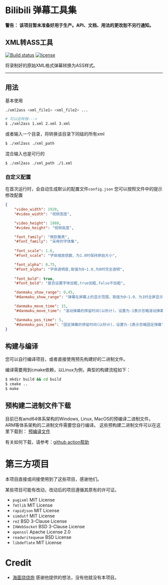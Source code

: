 # Bilibili 弹幕工具集

**警告： 该项目暂未准备好用于生产。API、文档、用法的更改恕不另行通知。**

## XML转ASS工具

[![Build status][github-action-build-image]][github-action-build-url]    [![license][license-image]][license-url]

[github-action-build-image]: https://github.com/windowsair/bilibili_danmuku/actions/workflows/build-binary.yml/badge.svg
[github-action-build-url]: https://github.com/windowsair/bilibili_danmuku/actions/workflows/build-binary.yml


[license-image]: https://img.shields.io/badge/license-GPLv3-green.svg
[license-url]: https://github.com/windowsair/corsacOTA/LICENSE


将录制好的原始XML格式弹幕转换为ASS样式。


----

## 用法


基本使用
```bash
./xml2ass <xml_file1> <xml_file2> ...

# 可以这样做--->
$ ./xml2ass 1.xml 2.xml 3.xml 
```

或者输入一个目录，将转换该目录下同级的所有xml

```bash
$ ./xml2ass ./xml_path
```

混合输入也是可行的

```bash
$ ./xml2ass ./xml_path ./1.xml
```

### 自定义配置

在首次运行时，会自动生成默认的配置文件`config.json`
您可以按照文件中的提示修改配置

```json
{
	"video_width": 1920,
	"#video_width": "视频宽度",

	"video_height": 1080,
	"#video_height": "视频高度",

	"font_family": "微软雅黑",
	"#font_family": "采用的字体集",
  
	"font_scale": 1.6,
	"#font_scale": "字体缩放倍数，为1.0时保持原始大小",

	"font_alpha": 0.75,
	"#font_alpha": "字体透明度,取值为0~1.0,为0时完全透明",
  
	"font_bold": true,
	"#font_bold": "是否设置字体加粗,true加粗,false不加粗",

	"danmaku_show_range": 0.45,
	"#danmaku_show_range": "弹幕在屏幕上的显示范围，取值为0~1.0，为1时全屏显示",

	"danmaku_move_time": 15,
	"#danmaku_move_time": "滚动弹幕的停留时间(以秒计)，设置为-1表示忽略滚动弹幕",

	"danmaku_pos_time": 5,
	"#danmaku_pos_time": "固定弹幕的停留时间(以秒计)，设置为-1表示忽略固定弹幕"
}
```


## 构建与编译

您可以自行编译项目，或者直接使用预先构建好的二进制文件。

编译需要用到cmake依赖，以Linux为例，典型的构建流程如下：
```bash
$ mkdir build && cd build
$ cmake ..
$ make
```


## 预构建二进制文件下载

目前已有amd64体系架构的Windows, Linux, MacOS的预编译二进制文件。 ARM等体系架构的二进制文件需要您自行编译。
这些预构建二进制文件可以在这里下载到： [预编译文件](https://github.com/windowsair/bilibili_danmaku/actions/workflows/build-binary.yml)


有关如何下载，请参考：[github action帮助](https://docs.github.com/cn/actions/managing-workflow-runs/downloading-workflow-artifacts)


# 第三方项目

本项目直接或间接使用到了这些项目，感谢他们。

某些项目可能有改动，改动后的项目遵循其原有的许可证。

- `pugixml` MIT License
- `fmtlib` MIT License
- `rapidjson` MIT License
- `simdutf` MIT License
- `re2` BSD 3-Clause License
- `IXWebSocket` BSD 3-Clause License
- `openssl` Apache License 2.0
- `readwritequeue` BSD License
- `libdeflate` MIT License

# Credit

- [海面烧烧炮](https://space.bilibili.com/2437955) 感谢他提供的想法，没有他就没有本项目。


